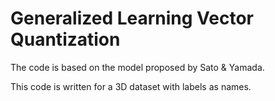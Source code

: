 # Generalized Learning Vector Quantization
The code is based on the model proposed by Sato & Yamada.

This code is written for a 3D dataset with labels as names.
